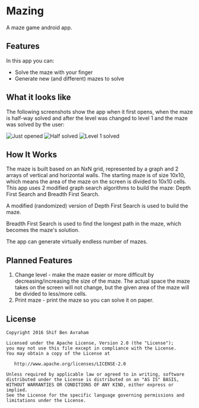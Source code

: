 # Mazing
A maze game android app.

## Features
In this app you can:
- Solve the maze with your finger
- Generate new (and different) mazes to solve

## What it looks like
The following screenshots show the app when it first opens, 
when the maze is half-way solved 
and after the level was changed to level 1 and the maze was solved by the user:

![Just opened](https://raw.githubusercontent.com/mastershif/Mazing/master/Screenshot_20160915-212952.png)
![Half solved](https://raw.githubusercontent.com/mastershif/Mazing/master/Screenshot_20160915-213006.png)
![Level 1 solved](https://raw.githubusercontent.com/mastershif/Mazing/master/Screenshot_20160915-213036.png)

## How It Works 

The maze is built based on an NxN grid, represented by a graph and 2 arrays of vertical and horizontal walls.
The starting maze is of size 10x10, which means the area of the maze on the screen is divided to 10x10 cells. 
This app uses 2 modified graph search algorithms to build the maze: Depth First Search and Breadth First Search.

A modified (randomized) version of Depth First Search is used to build the maze.

Breadth First Search is used to find the longest path in the maze, which becomes the maze's solution.

The app can generate virtually endless number of mazes.

## Planned Features

1. Change level - make the maze easier or more difficult by decreasing/increasing the size of the maze. The actual space the maze takes on the screen will not change, but the given area of the maze will be divided to less/more cells.
2. Print maze - print the maze so you can solve it on paper. 

## License
```
Copyright 2016 Shif Ben Avraham

Licensed under the Apache License, Version 2.0 (the "License");
you may not use this file except in compliance with the License.
You may obtain a copy of the License at

   http://www.apache.org/licenses/LICENSE-2.0

Unless required by applicable law or agreed to in writing, software
distributed under the License is distributed on an "AS IS" BASIS,
WITHOUT WARRANTIES OR CONDITIONS OF ANY KIND, either express or implied.
See the License for the specific language governing permissions and
limitations under the License.
```
